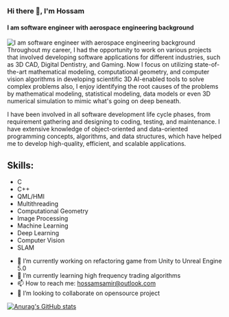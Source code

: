 ### Hi there 👋, I'm Hossam
#### I am software engineer with aerospace engineering background 
![I am software engineer with aerospace engineering background ](https://media.licdn.com/dms/image/D4D16AQFCQaSv2BMJsw/profile-displaybackgroundimage-shrink_350_1400/0/1685208273370?e=1690416000&v=beta&t=XsLlpF3OM2IFqdgKw-XfyXTjzcZd8WlMiXWZ0EbAepA)
Throughout my career, I had the opportunity to work on various projects that involved developing software applications for different industries, such as 3D CAD, Digital Dentistry, and Gaming. Now I focus on utilizing state-of-the-art mathematical modeling, computational geometry, and computer vision algorithms in developing scientific 3D AI-enabled tools to solve complex problems also, I enjoy identifying the root causes of the problems by mathematical modeling, statistical modeling, data models or even  3D numerical simulation to mimic what's going on deep beneath. 

I have been involved in all software development life cycle phases, from requirement gathering and designing to coding, testing, and maintenance. I have extensive knowledge of object-oriented and data-oriented programming concepts, algorithms, and data structures, which have helped me to develop high-quality, efficient, and scalable applications.




## Skills:  
* C 
* C++
* QML/HMI
* Multithreading 
* Computational Geometry 
* Image Processing 
* Machine Learning 
* Deep Learning 
* Computer Vision 
* SLAM 

- 🔭 I’m currently working on refactoring game from Unity to Unreal Engine 5.0 
- 🌱 I’m currently learning high frequency trading algorithms 
- 📫 How to reach me: hossamsamir@outlook.com
- 👯 I’m looking to collaborate on opensource project


[![Anurag's GitHub stats](https://github-readme-stats.vercel.app/api?username=Hossam86)](https://github.com/anuraghazra/github-readme-stats)

<!--
**Hossam86/Hossam86** is a ✨ _special_ ✨ repository because its `README.md` (this file) appears on your GitHub profile.

Here are some ideas to get you started:

- 🔭 I’m currently working on game developemnt using Unreal Engine 5.0 ...
- 🌱 I’m currently learning high frequency trading algorithms ...
- 👯 I’m looking to collaborate on ...
- 🤔 I’m looking for help with ...
- 💬 Ask me about ...
- 📫 How to reach me: ...
- 😄 Pronouns: ...
- ⚡ Fun fact: ...
-->
